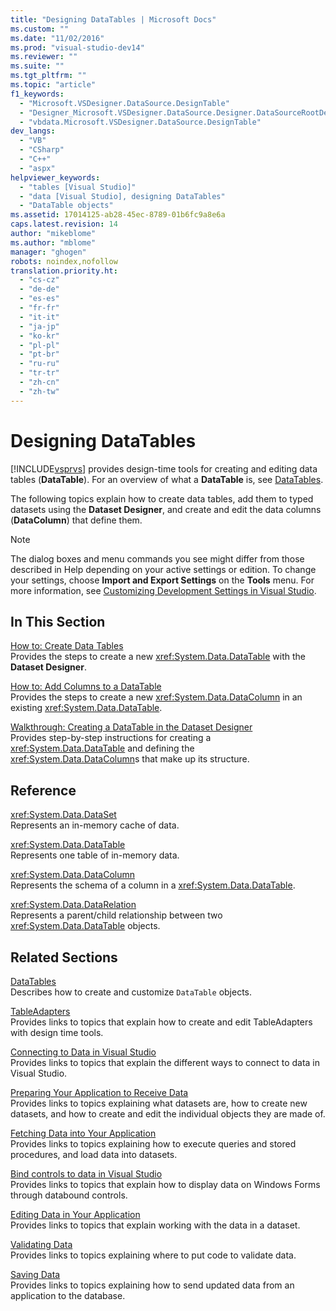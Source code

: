 ```yaml
---
title: "Designing DataTables | Microsoft Docs"
ms.custom: ""
ms.date: "11/02/2016"
ms.prod: "visual-studio-dev14"
ms.reviewer: ""
ms.suite: ""
ms.tgt_pltfrm: ""
ms.topic: "article"
f1_keywords: 
  - "Microsoft.VSDesigner.DataSource.DesignTable"
  - "Designer_Microsoft.VSDesigner.DataSource.Designer.DataSourceRootDesigner"
  - "vbdata.Microsoft.VSDesigner.DataSource.DesignTable"
dev_langs: 
  - "VB"
  - "CSharp"
  - "C++"
  - "aspx"
helpviewer_keywords: 
  - "tables [Visual Studio]"
  - "data [Visual Studio], designing DataTables"
  - "DataTable objects"
ms.assetid: 17014125-ab28-45ec-8789-01b6fc9a8e6a
caps.latest.revision: 14
author: "mikeblome"
ms.author: "mblome"
manager: "ghogen"
robots: noindex,nofollow
translation.priority.ht: 
  - "cs-cz"
  - "de-de"
  - "es-es"
  - "fr-fr"
  - "it-it"
  - "ja-jp"
  - "ko-kr"
  - "pl-pl"
  - "pt-br"
  - "ru-ru"
  - "tr-tr"
  - "zh-cn"
  - "zh-tw"
---
```

# Designing DataTables
[!INCLUDE[vsprvs](../code-quality/includes/vsprvs_md.md)] provides design-time tools for creating and editing data tables (**DataTable**). For an overview of what a **DataTable** is, see [DataTables](../Topic/DataTables.md).  
  
 The following topics explain how to create data tables, add them to typed datasets using the **Dataset Designer**, and create and edit the data columns (**DataColumn**) that define them.  
  
> [!NOTE]
>  The dialog boxes and menu commands you see might differ from those described in Help depending on your active settings or edition. To change your settings, choose **Import and Export Settings** on the **Tools** menu. For more information, see [Customizing Development Settings in Visual Studio](http://msdn.microsoft.com/en-us/22c4debb-4e31-47a8-8f19-16f328d7dcd3).  
  
## In This Section  
 [How to: Create Data Tables](../data-tools/how-to-create-data-tables.md)  
 Provides the steps to create a new <xref:System.Data.DataTable> with the **Dataset Designer**.  
  
 [How to: Add Columns to a DataTable](../Topic/How%20to:%20Add%20Columns%20to%20a%20DataTable.md)  
 Provides the steps to create a new <xref:System.Data.DataColumn> in an existing <xref:System.Data.DataTable>.  
  
 [Walkthrough: Creating a DataTable in the Dataset Designer](../data-tools/walkthrough-creating-a-datatable-in-the-dataset-designer.md)  
 Provides step-by-step instructions for creating a <xref:System.Data.DataTable> and defining the <xref:System.Data.DataColumn>s that make up its structure.  
  
## Reference  
 <xref:System.Data.DataSet>  
 Represents an in-memory cache of data.  
  
 <xref:System.Data.DataTable>  
 Represents one table of in-memory data.  
  
 <xref:System.Data.DataColumn>  
 Represents the schema of a column in a <xref:System.Data.DataTable>.  
  
 <xref:System.Data.DataRelation>  
 Represents a parent/child relationship between two <xref:System.Data.DataTable> objects.  
  
## Related Sections  
 [DataTables](../Topic/DataTables.md)  
 Describes how to create and customize `DataTable` objects.  
  
 [TableAdapters](../Topic/TableAdapters.md)  
 Provides links to topics that explain how to create and edit TableAdapters with design time tools.  
  
 [Connecting to Data in Visual Studio](../data-tools/connecting-to-data-in-visual-studio.md)  
 Provides links to topics that explain the different ways to connect to data in Visual Studio.  
  
 [Preparing Your Application to Receive Data](../Topic/Preparing%20Your%20Application%20to%20Receive%20Data.md)  
 Provides links to topics explaining what datasets are, how to create new datasets, and how to create and edit the individual objects they are made of.  
  
 [Fetching Data into Your Application](../data-tools/fetching-data-into-your-application.md)  
 Provides links to topics explaining how to execute queries and stored procedures, and load data into datasets.  
  
 [Bind controls to data in Visual Studio](../data-tools/bind-controls-to-data-in-visual-studio.md)  
 Provides links to topics that explain how to display data on Windows Forms through databound controls.  
  
 [Editing Data in Your Application](../data-tools/editing-data-in-your-application.md)  
 Provides links to topics that explain working with the data in a dataset.  
  
 [Validating Data](../Topic/Validating%20Data.md)  
 Provides links to topics explaining where to put code to validate data.  
  
 [Saving Data](../data-tools/saving-data.md)  
 Provides links to topics explaining how to send updated data from an application to the database.